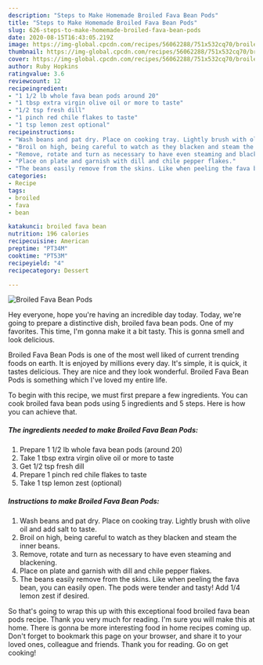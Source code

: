 ```yaml
---
description: "Steps to Make Homemade Broiled Fava Bean Pods"
title: "Steps to Make Homemade Broiled Fava Bean Pods"
slug: 626-steps-to-make-homemade-broiled-fava-bean-pods
date: 2020-08-15T16:43:05.219Z
image: https://img-global.cpcdn.com/recipes/56062288/751x532cq70/broiled-fava-bean-pods-recipe-main-photo.jpg
thumbnail: https://img-global.cpcdn.com/recipes/56062288/751x532cq70/broiled-fava-bean-pods-recipe-main-photo.jpg
cover: https://img-global.cpcdn.com/recipes/56062288/751x532cq70/broiled-fava-bean-pods-recipe-main-photo.jpg
author: Ruby Hopkins
ratingvalue: 3.6
reviewcount: 12
recipeingredient:
- "1 1/2 lb whole fava bean pods around 20"
- "1 tbsp extra virgin olive oil or more to taste"
- "1/2 tsp fresh dill"
- "1 pinch red chile flakes to taste"
- "1 tsp lemon zest optional"
recipeinstructions:
- "Wash beans and pat dry. Place on cooking tray. Lightly brush with olive oil and add salt to taste."
- "Broil on high, being careful to watch as they blacken and steam the inner beans."
- "Remove, rotate and turn as necessary to have even steaming and blackening."
- "Place on plate and garnish with dill and chile pepper flakes."
- "The beans easily remove from the skins. Like when peeling the fava bean, you can easily open. The pods were tender and tasty! Add 1/4 lemon zest if desired."
categories:
- Recipe
tags:
- broiled
- fava
- bean

katakunci: broiled fava bean 
nutrition: 196 calories
recipecuisine: American
preptime: "PT34M"
cooktime: "PT53M"
recipeyield: "4"
recipecategory: Dessert

---
```



![Broiled Fava Bean Pods](https://img-global.cpcdn.com/recipes/56062288/751x532cq70/broiled-fava-bean-pods-recipe-main-photo.jpg)

Hey everyone, hope you're having an incredible day today. Today, we're going to prepare a distinctive dish, broiled fava bean pods. One of my favorites. This time, I'm gonna make it a bit tasty. This is gonna smell and look delicious.



Broiled Fava Bean Pods is one of the most well liked of current trending foods on earth. It is enjoyed by millions every day. It's simple, it is quick, it tastes delicious. They are nice and they look wonderful. Broiled Fava Bean Pods is something which I've loved my entire life.


To begin with this recipe, we must first prepare a few ingredients. You can cook broiled fava bean pods using 5 ingredients and 5 steps. Here is how you can achieve that.

<!--inarticleads1-->

##### The ingredients needed to make Broiled Fava Bean Pods:

1. Prepare 1 1/2 lb whole fava bean pods (around 20)
1. Take 1 tbsp extra virgin olive oil or more to taste
1. Get 1/2 tsp fresh dill
1. Prepare 1 pinch red chile flakes to taste
1. Take 1 tsp lemon zest (optional)




<!--inarticleads2-->

##### Instructions to make Broiled Fava Bean Pods:

1. Wash beans and pat dry. Place on cooking tray. Lightly brush with olive oil and add salt to taste.
1. Broil on high, being careful to watch as they blacken and steam the inner beans.
1. Remove, rotate and turn as necessary to have even steaming and blackening.
1. Place on plate and garnish with dill and chile pepper flakes.
1. The beans easily remove from the skins. Like when peeling the fava bean, you can easily open. The pods were tender and tasty! Add 1/4 lemon zest if desired.




So that's going to wrap this up with this exceptional food broiled fava bean pods recipe. Thank you very much for reading. I'm sure you will make this at home. There is gonna be more interesting food in home recipes coming up. Don't forget to bookmark this page on your browser, and share it to your loved ones, colleague and friends. Thank you for reading. Go on get cooking!
